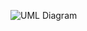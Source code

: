 ![UML Diagram](https://github.com/YashJain14/Fastfood-Ordering-and-Management-System-FOMS-/assets/67069635/066a715f-ce6b-4b2e-bef8-f28b34487158)
